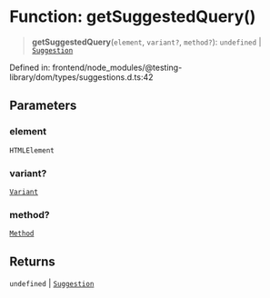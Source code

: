 # Function: getSuggestedQuery()

> **getSuggestedQuery**(`element`, `variant?`, `method?`): `undefined` \| [`Suggestion`](../interfaces/Suggestion.md)

Defined in: frontend/node\_modules/@testing-library/dom/types/suggestions.d.ts:42

## Parameters

### element

`HTMLElement`

### variant?

[`Variant`](../type-aliases/Variant.md)

### method?

[`Method`](../type-aliases/Method.md)

## Returns

`undefined` \| [`Suggestion`](../interfaces/Suggestion.md)

